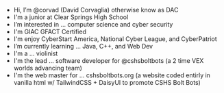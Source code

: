 - Hi, I’m @corvad (David Corvaglia) otherwise know as DAC
- I'm a junior at Clear Springs High School
- I’m interested in ... computer science and cyber security
- I'm GIAC GFACT Certified
- I'm enjoy CyberStart America, National Cyber League, and CyberPatriot
- I’m currently learning ... Java, C++, and Web Dev
- I'm a ... violinist
- I'm the lead ... software developer for @cshsboltbots (a 2 time VEX worlds advancing team)
- I'm the web master for ... cshsboltbots.org (a website coded entirly in vanilla html w/ TailwindCSS + DaisyUI to promote CSHS Bolt Bots)
